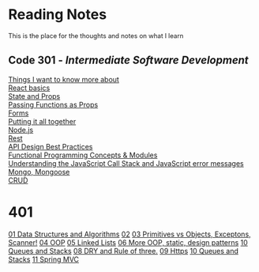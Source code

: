 # Reading Notes
<span style="font-size:0.8rem">This is the place for the thoughts and notes on what I learn</span>
## Code **301** - _Intermediate Software Development_
[Things I want to know more about](/know.md)<br>
[React basics](/01.md) <br>
[State and Props](/02.md)<br>
[Passing Functions as Props](/03.md)<br>
[Forms](/04.md)<br>
[Putting it all together](/05.md)<br>
[Node.js](/06.md)<br>
[Rest](/07.md)<br>
[API Design Best Practices](/08.md)<br>
[Functional Programming Concepts  & Modules](/09.md)<br>
[Understanding the JavaScript Call Stack and JavaScript error messages](/10.md)<br>
[Mongo, Mongoose](/11.md)<br>
[CRUD](/12.md)<br>

# 401
[01 Data Structures and Algorithms](/401.1.md)
[02](/401.2.md)
[03 Primitives vs Objects, Exceptons, Scanner!](/401.3.md)
[04 OOP](/401.4.md)
[05 Linked Lists](/401.5.md)
[06 More OOP, static, design patterns](/401.6.md)
[10 Queues and Stacks](/401.10.md)
[08 DRY and Rule of three.](/401.8.md)
[09 Https](/401.9.md)
[10 Queues and Stacks](/401.10.md)
[11 Spring MVC](/401.11.md)


